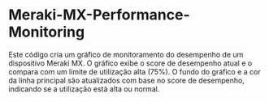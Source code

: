 # Meraki-MX-Performance-Monitoring
Este código cria um gráfico de monitoramento do desempenho de um dispositivo Meraki MX. O gráfico exibe o score de desempenho atual e o compara com um limite de utilização alta (75%). O fundo do gráfico e a cor da linha principal são atualizados com base no score de desempenho, indicando se a utilização está alta ou normal.
